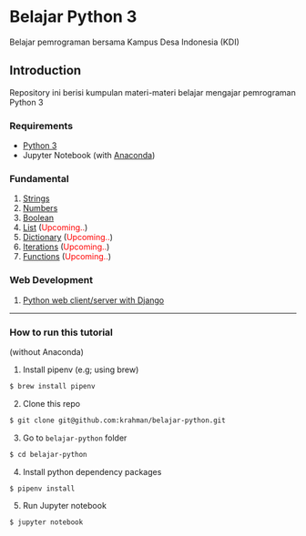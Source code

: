 # Belajar Python 3
Belajar pemrograman bersama Kampus Desa Indonesia (KDI)

## Introduction
Repository ini berisi kumpulan materi-materi belajar mengajar pemrograman Python 3

### Requirements
* [Python 3](https://www.python.org/downloads/)
* Jupyter Notebook (with [Anaconda](https://www.anaconda.com/products/individual))

### Fundamental
1. [Strings](https://khalr.com/belajar-python/dasar/strings/)
2. [Numbers](https://khalr.com/belajar-python/dasar/numbers/)
3. [Boolean](https://khalr.com/belajar-python/dasar/boolean/)
4. [List](https://khalr.com/belajar-python/dasar/lists/) (<span style="color:red">Upcoming..</span>)
5. [Dictionary](https://khalr.com/belajar-python/dasar/dictionary/) (<span style="color:red">Upcoming..</span>)
6. [Iterations](https://khalr.com/belajar-python/dasar/iteration/) (<span style="color:red">Upcoming..</span>)
7. [Functions](https://khalr.com/belajar-python/dasar/function/) (<span style="color:red">Upcoming..</span>)

### Web Development
1. [Python web client/server with Django](https://github.com/krahman/django_koding)

---

### How to run this tutorial 
(without Anaconda)
1. Install pipenv (e.g; using brew)
```bash
$ brew install pipenv
```
2. Clone this repo
```bash
$ git clone git@github.com:krahman/belajar-python.git
```
3. Go to `belajar-python` folder
```bash
$ cd belajar-python
```
4. Install python dependency packages
```bash
$ pipenv install
```
5. Run Jupyter notebook
```bash
$ jupyter notebook
```